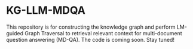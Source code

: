 # KG-LLM-MDQA
This repository is for constructing the knowledge graph and perform LM-guided Graph Traversal to retrieval relevant context for multi-document question answering (MD-QA). The code is coming soon. Stay tuned!
